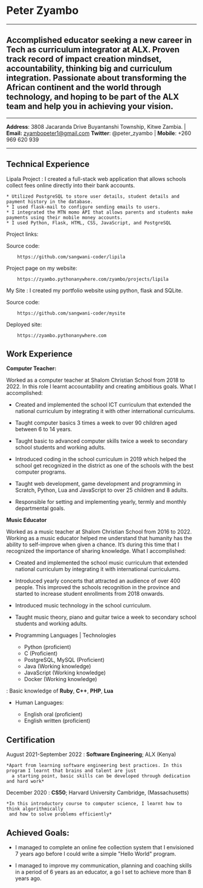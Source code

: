 Peter Zyambo
============
--------------------------
Accomplished educator seeking a new career in Tech as curriculum integrator at ALX. Proven track record of impact creation mindset, accountability, thinking big and curriculum integration. Passionate about transforming the African continent and the world through technology, and hoping to be part of the ALX team and help you in achieving your vision. 
--------------------------


-------------------     ----------------------------
**Address**: 3808 Jacaranda Drive Buyantanshi Township, Kitwe Zambia. | **Email:** zyambopeter1@gmail.com
**Twitter**: @peter_zyambo  | **Mobile**: +260 969 620 939
-------------------     ----------------------------

Technical Experience
--------------------

Lipala Project
:   I created a full-stack web application that allows schools collect fees online directly into their bank accounts.

    * Utilized PostgreSQL to store user details, student details and payment history in the database.
    * I used flask-mail to configure sending emails to users. 
    * I integrated the MTN momo API that allows parents and students make payments using their mobile money accounts.
    * I used Python, Flask, HTML, CSS, JavaScript, and PostgreSQL

Project links:

Source code:

        https://github.com/sangwani-coder/lipila

Project page on my website:

        https://zyambo.pythonanywhere.com/zyambo/projects/lipila

My Site
:   I created my portfolio website using python, flask and SQLite.

Source code:

        https://github.com/sangwani-coder/mysite

Deployed site:

        https://zyambo.pythonanywhere.com

Work Experience
----------

**Computer Teacher:**

Worked as a computer teacher at Shalom Christian School from 2018 to 2022.
In this role I learnt accountability and creating ambitious goals. What I accomplished:

* Created and implemented the school ICT curriculum that extended the national curriculum by integrating it
    with other international curriculums.

* Taught computer basics 3 times a week to over 90 children aged between 6 to 14 years.

* Taught basic to advanced computer skills twice a week to secondary school students and working adults.

* Introduced coding in the school curriculum in 2019 which helped the school get recognized in the district
    as one of the schools with the best computer programs.

* Taught web development, game development and programming in Scratch, Python, Lua and JavaScript to over
     25 children and 8 adults.

* Responsible for setting and implementing yearly, termly and monthly departmental goals.

**Music Educator**

Worked as a music teacher at Shalom Christian School from 2016 to 2022.
Working as a music educator helped me understand that humanity has the ability to self-improve
when given a chance. It’s during this time that I recognized the importance of sharing knowledge. What I accomplished:

* Created and implemented the school music curriculum that extended national curriculum by integrating it
    with international curriculums.

* Introduced yearly concerts that attracted an audience of over 400 people. This improved the schools recognition
    in the province and started to increase student enrollments from 2018 onwards.

* Introduced music technology in the school curriculum.

* Taught music theory, piano and guitar twice a week to secondary school students and working adults.

* Programming Languages | Technologies

     * Python (proficient)
     * C (Proficient)
     * PostgreSQL, MySQL (Proficient)
     * Java (Working knowledge)
     * JavaScript (Working knowledge)
     * Docker (Working knowledge)
 
:   Basic knowledge of **Ruby**, **C++**, **PHP**, **Lua**

[github]: https://github.com/sangwani-coder

* Human Languages:

     * English oral (proficient)
     * English written (proficient)

Certification
---------

August 2021-September 2022
:   **Software Engineering**; ALX (Kenya)

    *Apart from learning software engineering best practices. In this program I learnt that brains and talent are just
      a starting point, basic skills can be developed through dedication and hard work*

December 2020
:   **CS50**; Harvard University Cambridge, (Massachusetts)

    *In this introductory course to computer science, I learnt how to think algorithmically
     and how to solve problems efficiently*

Achieved Goals:
----------------------------------------

* I managed to complete an online fee collection system that I envisioned 7 years ago before I could write
    a simple "Hello World" program.

* I managed to improve my communication, planning and coaching skills in a period of 6 years as an educator, a go I set
    to achieve more than 8 years ago.
